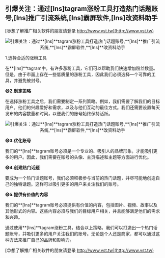 ## **引爆关注：通过**[Ins]**tagram涨粉工具打造热门话题账号,**[Ins]**推广引流系统,**[Ins]**霸屏软件,**[Ins]**改资料助手**

[😍想了解推广相关软件的朋友请登录 http://www.vst.tw](http://www.vst.tw)

 <center><img src="https://vst.tw/MP4/tuiguang/png/5.png" alt="引爆关注：通过**[Ins]**tagram涨粉工具打造热门话题账号,**[Ins]**推广引流系统,**[Ins]**霸屏软件,**[Ins]**改资料助手"></center>

1.选择合适的涨粉工具

在**[Ins]**tagram中，有许多涨粉工具，它们可以帮助我们快速增加粉丝数量。但是，由于市面上存在一些低质量的涨粉工具，因此我们必须选择一个可靠的工具，并避免被封号。

**😄2.制定策略**

在选择涨粉工具之后，我们需要制定一系列策略。例如，我们需要了解我们的目标用户，他们的兴趣爱好和需求，以及与他们互动的最佳方式。我们还需要设置每天发布的内容数量和时间，以便我们的账号始终保持活跃。

 <center><img src="https://vst.tw/MP4/tuiguang/png/6.png" alt="引爆关注：通过**[Ins]**tagram涨粉工具打造热门话题账号,**[Ins]**推广引流系统,**[Ins]**霸屏软件,**[Ins]**改资料助手"></center>

**😄3.优化账号**

我们的**[Ins]**tagram账号必须是一个专业的、吸引人的品牌形象，才能吸引更多的用户。因此，我们需要在账号的头像、主页描述和主题等方面进行优化。

**😄4.创建热门话题**

要成为一个热门话题账号，我们必须积极参与当前的热门话题，并尽可能地创造自己的独特话题。这样可以吸引更多的用户来关注我们的账号。

**😄5.提供有价值的内容**

我们的**[Ins]**tagram账号必须提供有价值的内容，包括图片、视频、故事以及其他形式的内容。这些内容必须与我们的目标用户相关，并且能够满足他们的需求和兴趣。

通过使用**[Ins]**tagram涨粉工具，结合以上策略，我们可以打造出一个热门话题账号，并吸引更多的用户关注我们的账号。无论是个人还是商家，都可以通过这种方法来推广自己的品牌和影响力。

[😍想了解推广相关软件的朋友请登录 http://www.vst.tw](http://www.vst.tw)



